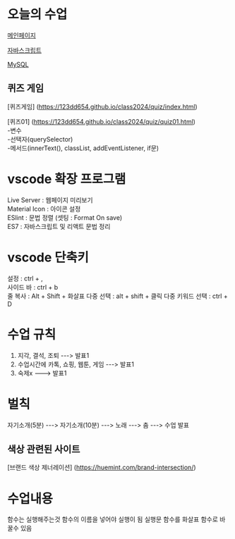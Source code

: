 # 오늘의 수업

[메인페이지](https://123dd654.github.io/class2024/)     
   
[자바스크립트](https://123dd654.github.io/class2024/javascript/index.html)   
   
[MySQL](https://123dd654.github.io/class2024/mysql/mysql01.html)     

## 퀴즈 게임
[퀴즈게임] (https://123dd654.github.io/class2024/quiz/index.html)   

[퀴즈01] (https://123dd654.github.io/class2024/quiz/quiz01.html)   
-변수   
-선택자(querySelector)   
-메서드(innerText(), classList, addEventListener, if문)   

# vscode 확장 프로그램
Live Server : 웹페이지 미리보기   
Material Icon : 아이콘 설정   
ESlint : 문법 정렬 (셋팅 : Format On save)   
ES7 : 자바스크립트 및 리액트 문법 정리   

# vscode 단축키
설정 :  ctrl + ,   
사이드 바 : ctrl + b  
줄 복사 : Alt + Shift + 화살표 
다중 선택 : alt + shift + 클릭
다중 키워드 선택 : ctrl + D

# 수업 규칙
1. 지각, 결석, 조퇴 ---> 발표1   
2. 수업시간에 카톡, 쇼핑, 웹툰, 게임 ---> 발표1       
3. 숙제x ---> 발표1   


# 벌칙
자기소개(5분) ---> 자기소개(10분) ---> 노래 ---> 춤 ---> 수업 발표   

## 색상 관련된 사이트
[브랜드 색상 제너레이션] (https://huemint.com/brand-intersection/)


# 수업내용
함수는 실행해주는것
함수의 이름을 넣어야 실행이 됨
실행문 함수를 화살표 함수로 바꿀수 있음